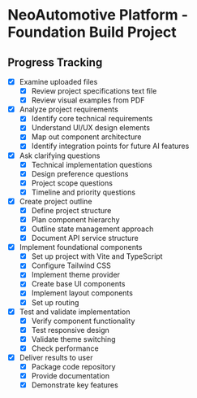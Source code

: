 # NeoAutomotive Platform - Foundation Build Project

## Progress Tracking

- [x] Examine uploaded files
  - [x] Review project specifications text file
  - [x] Review visual examples from PDF

- [x] Analyze project requirements
  - [x] Identify core technical requirements
  - [x] Understand UI/UX design elements
  - [x] Map out component architecture
  - [x] Identify integration points for future AI features

- [x] Ask clarifying questions
  - [x] Technical implementation questions
  - [x] Design preference questions
  - [x] Project scope questions
  - [x] Timeline and priority questions

- [x] Create project outline
  - [x] Define project structure
  - [x] Plan component hierarchy
  - [x] Outline state management approach
  - [x] Document API service structure

- [x] Implement foundational components
  - [x] Set up project with Vite and TypeScript
  - [x] Configure Tailwind CSS
  - [x] Implement theme provider
  - [x] Create base UI components
  - [x] Implement layout components
  - [x] Set up routing

- [x] Test and validate implementation
  - [x] Verify component functionality
  - [x] Test responsive design
  - [x] Validate theme switching
  - [x] Check performance

- [x] Deliver results to user
  - [x] Package code repository
  - [x] Provide documentation
  - [x] Demonstrate key features
